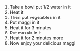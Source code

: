 1. Take a bowl put 1/2 water in it 
2. Heat it
3. Then put vegetables in it
4. Put maggi in it 
5. Heat it for 3 minutes
6. Put masala in it 
7. Heat it for 2 minutes more 
8. Now enjoy your delicious maggi  